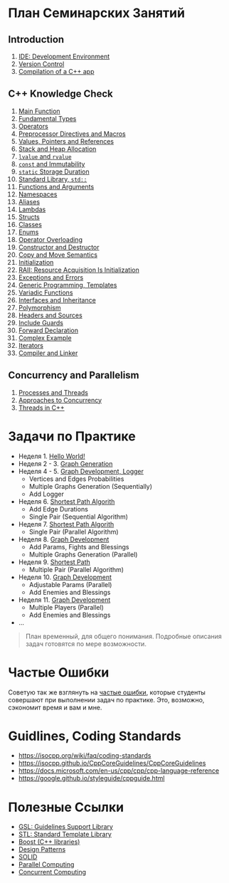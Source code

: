# План Семинарских Занятий

## Introduction
1. [IDE: Development Environment](/01_introduction/01_development_environment)
1. [Version Control](/01_introduction/02_version_control)
1. [Compilation of a C++ app](/01_introduction/03_compilation_of_cpp_app)

## C++ Knowledge Check
1. [Main Function](/02_knowledge_check/01_main_function)
1. [Fundamental Types](/02_knowledge_check/02_fundamental_types)
1. [Operators](/02_knowledge_check/03_operators)
1. [Preprocessor Directives and Macros](/02_knowledge_check/04_preprocessor_and_macros)
1. [Values, Pointers and References](/02_knowledge_check/05_pointers_and_references)
1. [Stack and Heap Allocation](/02_knowledge_check/06_stack_and_heap_allocation)
1. [`lvalue` and `rvalue`](/02_knowledge_check/07_lvalue_and_rvalue)
1. [`const` and Immutability](/02_knowledge_check/08_const_and_immutability)
1. [`static` Storage Duration](/02_knowledge_check/09_static)
1. [Standard Library, `std::`](/02_knowledge_check/10_standard_library)
1. [Functions and Arguments](/02_knowledge_check/11_functions_and_arguments)
1. [Namespaces](/02_knowledge_check/12_namespaces)
1. [Aliases](/02_knowledge_check/13_aliases)
1. [Lambdas](/02_knowledge_check/14_lambdas)
1. [Structs](/02_knowledge_check/15_structs)
1. [Classes](/02_knowledge_check/16_classes)
1. [Enums](/02_knowledge_check/17_enums)
1. [Operator Overloading](/02_knowledge_check/18_operator_overloading)
1. [Constructor and Destructor](/02_knowledge_check/19_constructor_and_destructor)
1. [Copy and Move Semantics](/02_knowledge_check/20_copy_and_move_semantics)
1. [Initialization](/02_knowledge_check/21_initialization)
1. [RAII: Resource Acquisition Is Initialization](/02_knowledge_check/22_raii)
1. [Exceptions and Errors](/02_knowledge_check/23_exceptions_and_errors)
1. [Generic Programming, Templates](/02_knowledge_check/24_generic_programming)
1. [Variadic Functions](/02_knowledge_check/25_variadic_functions)
1. [Interfaces and Inheritance](/02_knowledge_check/26_interfaces_and_inheritance)
1. [Polymorphism](/02_knowledge_check/27_polymorphism)
1. [Headers and Sources](/02_knowledge_check/28_headers_and_sources)
1. [Include Guards](/02_knowledge_check/29_include_guards)
1. [Forward Declaration](/02_knowledge_check/30_forward_declaration)
1. [Complex Example](/02_knowledge_check/31_complex_example)
1. [Iterators](/02_knowledge_check/32_iterators)
1. [Compiler and Linker](/02_knowledge_check/33_compiler_and_linker)

## Concurrency and Parallelism
1. [Processes and Threads](/03_concurrency_and_parallelism/01_processes_and_threads)
1. [Approaches to Concurrency](/03_concurrency_and_parallelism/02_approaches_to_concurrency)
1. [Threads in C++](/03_concurrency_and_parallelism/03_threads_in_cpp)

# Задачи по Практике

- Неделя 1. [Hello World!](tasks/task_01)
- Неделя 2 - 3. [Graph Generation](tasks/task_02)
- Неделя 4 - 5. [Graph Development, Logger](tasks/task_03)
  - Vertices and Edges Probabilities
  - Multiple Graphs Generation (Sequentially)
  - Add Logger
- Неделя 6. [Shortest Path Algorith](tasks/task_04)
  - Add Edge Durations
  - Single Pair (Sequential Algorithm)
- Неделя 7. [Shortest Path Algorith](tasks/task_05)
  - Single Pair (Parallel Algorithm)
- Неделя 8. [Graph Development](tasks/task_06)
  - Add Params, Fights and Blessings
  - Multiple Graphs Generation (Parallel)
- Неделя 9. [Shortest Path](tasks/task_07)
  - Multiple Pair (Parallel Algorithm)
- Неделя 10. [Graph Development](tasks/task_08)
  - Adjustable Params (Parallel)
  - Add Enemies and Blessings
- Неделя 11. [Graph Development](tasks/task_09)
  - Multiple Players (Parallel)
  - Add Enemies and Blessings
- ...

> План временный, для общего понимания. Подробные описания задач готовятся по мере возможности.

# Частые Ошибки

Советую так же взглянуть на [частые ошибки](./tasks/README.md), которые студенты совершают при выполнении задач по практике. Это, возможно, сэкономит время и вам и мне.

# Guidlines, Coding Standards
- https://isocpp.org/wiki/faq/coding-standards
- https://isocpp.github.io/CppCoreGuidelines/CppCoreGuidelines
- https://docs.microsoft.com/en-us/cpp/cpp/cpp-language-reference
- https://google.github.io/styleguide/cppguide.html

# Полезные Ссылки
- [GSL: Guidelines Support Library](https://github.com/Microsoft/GSL)
- [STL: Standard Template Library](https://en.wikipedia.org/wiki/Standard_Template_Library)
- [Boost (C++ libraries)](https://en.wikipedia.org/wiki/Boost_(C%2B%2B_libraries))
- [Design Patterns](https://en.wikipedia.org/wiki/Software_design_pattern)
- [SOLID](https://en.wikipedia.org/wiki/SOLID)
- [Parallel Computing](https://en.wikipedia.org/wiki/Parallel_computing)
- [Concurrent Computing](https://en.wikipedia.org/wiki/Concurrent_computing)
